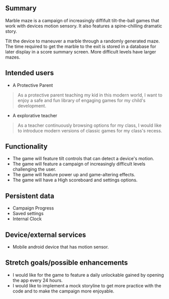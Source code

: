 ## Summary
Marble maze is a campaign of increasingly diffifult tilt-the-ball games that work with devices motion sensory. It also features a spine-chilling dramatic story.

Tilt the device to maneuver a marble through a randomly generated maze. The time required to get the marble to the exit is stored in a database for later display in a score summary screen. More difficult levels have larger mazes.

## Intended users

* A Protective Parent
> As a protective parent teaching my kid in this modern world, I want to enjoy a safe and fun library of engaging games for my child's development.

* A explorative teacher
> As a teacher continuously browsing options for my class, I would like to introduce modern versions of classic games for my class's recess.

## Functionality

* The game will feature tilt controls that can detect a device's motion.
* The game will feature a campaign of increasingly difficult levels challenging the user.
* The game will feature power up and game-altering effects.
* The game will have a High scoreboard and settings options.

## Persistent data
 
* Campaign Progress
* Saved settings
* Internal Clock

## Device/external services

* Mobile android device that has motion sensor.

## Stretch goals/possible enhancements 

* I would like for the game to feature a daily unlockable gained by opening the app every 24 hours.
* I would like to implement a mock storyline to get more practice with the code and to make the campaign more enjoyable.
